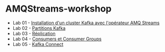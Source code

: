 # AMQStreams-workshop

* Lab 01 - [Installation d'un cluster Kafka avec l'opérateur AMQ Streams](lab1.md)
* Lab 02 - [Partitions Kafka](lab2.md)
* Lab 03 - [Réplication](lab3.md)
* Lab 04 - [Consumers et Consumer Groups](lab4.md)
* Lab 05 - [Kafka Connect](lab5.md)
